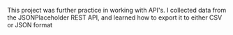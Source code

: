 This project was further practice in working with API's. I collected data from the JSONPlaceholder REST API, and learned how to export it to either CSV or JSON format
